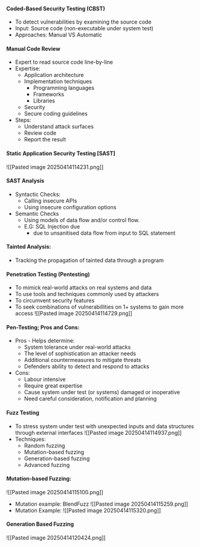 #### Coded-Based Security Testing (CBST)
- To detect vulnerabilities by examining the source code
- Input: Source code (non-executable under system test)
- Approaches: Manual VS Automatic

#### Manual Code Review
- Expert to read source code line-by-line
- Expertise: 
	- Application architecture
	- Implementation techniques
		- Programming languages
		- Frameworks
		- Libraries
	- Security
	- Secure coding guidelines
- Steps:
	- Understand attack surfaces
	- Review code
	- Report the result

#### Static Application Security Testing [SAST]
![[Pasted image 20250414114231.png]]
#### SAST Analysis
- Syntactic Checks:
	- Calling insecure APIs
	- Using insecure configuration options
- Semantic Checks
	- Using models of data flow and/or control flow.
	- E.G: SQL Injection due
		- due to unsanitised data flow from input to SQL statement

#### Tainted Analysis:
- Tracking the propagation of tainted data through a program

#### Penetration Testing (Pentesting)
- To mimick real-world attacks on real systems and data
- To use tools and techniques commonly used by attackers
- To circumvent security features
- To seek combinations of vulnerabillities on 1+ systems to gain more access
![[Pasted image 20250414114729.png]]

#### Pen-Testing; Pros and Cons:
- Pros - Helps determine:
	- System tolerance under real-world attacks
	- The level of sophistication an attacker needs
	- Additional countermeasures to mitigate threats
	- Defenders ability to detect and respond to attacks
- Cons:
	- Labour intensive
	- Require great expertise
	- Cause system under test (or systems) damaged or inoperative
	- Need careful consideration, notification and planning

#### Fuzz Testing
- To stress system under test with unexpected inputs and data structures through external interfaces
![[Pasted image 20250414114937.png]]
- Techniques:
	- Random fuzzing
	- Mutation-based fuzzing
	- Generation-based fuzzing
	- Advanced fuzzing

#### Mutation-based Fuzzing:
![[Pasted image 20250414115100.png]]
- Mutation example: BlendFuzz
![[Pasted image 20250414115259.png]]
- Mutation Example:
![[Pasted image 20250414115320.png]]

#### Generation Based Fuzzing
![[Pasted image 20250414120424.png]]

